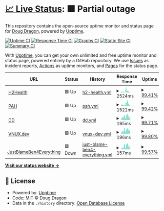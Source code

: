 # [📈 Live Status](https://dougdragon.github.io/upptime/): <!--live status--> **🟧 Partial outage**

This repository contains the open-source uptime monitor and status page for [Doug Dragon](http://dougdragon.com), powered by [Upptime](https://github.com/upptime/upptime).

[![Uptime CI](https://github.com/koj-co/upptime/workflows/Uptime%20CI/badge.svg)](https://github.com/koj-co/upptime/actions?query=workflow%3A%22Uptime+CI%22)
[![Response Time CI](https://github.com/koj-co/upptime/workflows/Response%20Time%20CI/badge.svg)](https://github.com/koj-co/upptime/actions?query=workflow%3A%22Response+Time+CI%22)
[![Graphs CI](https://github.com/koj-co/upptime/workflows/Graphs%20CI/badge.svg)](https://github.com/koj-co/upptime/actions?query=workflow%3A%22Graphs+CI%22)
[![Static Site CI](https://github.com/koj-co/upptime/workflows/Static%20Site%20CI/badge.svg)](https://github.com/koj-co/upptime/actions?query=workflow%3A%22Static+Site+CI%22)
[![Summary CI](https://github.com/koj-co/upptime/workflows/Summary%20CI/badge.svg)](https://github.com/koj-co/upptime/actions?query=workflow%3A%22Summary+CI%22)

With [Upptime](https://upptime.js.org), you can get your own unlimited and free uptime monitor and status page, powered entirely by a GitHub repository. We use [Issues](https://github.com/dougdragon/upptime/issues) as incident reports, [Actions](https://github.com/dougdragon/upptime/actions) as uptime monitors, and [Pages](https://dougdragon.github.io/upptime/) for the status page.

<!--start: status pages-->
<!-- This summary is generated by Upptime (https://github.com/upptime/upptime) -->
<!-- Do not edit this manually, your changes will be overwritten -->
<!-- prettier-ignore -->
| URL | Status | History | Response Time | Uptime |
| --- | ------ | ------- | ------------- | ------ |
| <img alt="" src="https://icons.duckduckgo.com/ip3/h2health.org.ico" height="13"> [H2Health](https://h2health.org) | 🟩 Up | [h2-health.yml](https://github.com/dougdragon/uptime/commits/HEAD/history/h2-health.yml) | <details><summary><img alt="Response time graph" src="./graphs/h2-health/response-time-week.png" height="20"> 2524ms</summary><br><a href="https://dougdragon.github.io/uptime/history/h2-health"><img alt="Response time 1637" src="https://img.shields.io/endpoint?url=https%3A%2F%2Fraw.githubusercontent.com%2Fdougdragon%2Fuptime%2FHEAD%2Fapi%2Fh2-health%2Fresponse-time.json"></a><br><a href="https://dougdragon.github.io/uptime/history/h2-health"><img alt="24-hour response time 708" src="https://img.shields.io/endpoint?url=https%3A%2F%2Fraw.githubusercontent.com%2Fdougdragon%2Fuptime%2FHEAD%2Fapi%2Fh2-health%2Fresponse-time-day.json"></a><br><a href="https://dougdragon.github.io/uptime/history/h2-health"><img alt="7-day response time 2524" src="https://img.shields.io/endpoint?url=https%3A%2F%2Fraw.githubusercontent.com%2Fdougdragon%2Fuptime%2FHEAD%2Fapi%2Fh2-health%2Fresponse-time-week.json"></a><br><a href="https://dougdragon.github.io/uptime/history/h2-health"><img alt="30-day response time 1452" src="https://img.shields.io/endpoint?url=https%3A%2F%2Fraw.githubusercontent.com%2Fdougdragon%2Fuptime%2FHEAD%2Fapi%2Fh2-health%2Fresponse-time-month.json"></a><br><a href="https://dougdragon.github.io/uptime/history/h2-health"><img alt="1-year response time 1765" src="https://img.shields.io/endpoint?url=https%3A%2F%2Fraw.githubusercontent.com%2Fdougdragon%2Fuptime%2FHEAD%2Fapi%2Fh2-health%2Fresponse-time-year.json"></a></details> | <details><summary><a href="https://dougdragon.github.io/uptime/history/h2-health">99.41%</a></summary><a href="https://dougdragon.github.io/uptime/history/h2-health"><img alt="All-time uptime 99.86%" src="https://img.shields.io/endpoint?url=https%3A%2F%2Fraw.githubusercontent.com%2Fdougdragon%2Fuptime%2FHEAD%2Fapi%2Fh2-health%2Fuptime.json"></a><br><a href="https://dougdragon.github.io/uptime/history/h2-health"><img alt="24-hour uptime 100.00%" src="https://img.shields.io/endpoint?url=https%3A%2F%2Fraw.githubusercontent.com%2Fdougdragon%2Fuptime%2FHEAD%2Fapi%2Fh2-health%2Fuptime-day.json"></a><br><a href="https://dougdragon.github.io/uptime/history/h2-health"><img alt="7-day uptime 99.41%" src="https://img.shields.io/endpoint?url=https%3A%2F%2Fraw.githubusercontent.com%2Fdougdragon%2Fuptime%2FHEAD%2Fapi%2Fh2-health%2Fuptime-week.json"></a><br><a href="https://dougdragon.github.io/uptime/history/h2-health"><img alt="30-day uptime 99.79%" src="https://img.shields.io/endpoint?url=https%3A%2F%2Fraw.githubusercontent.com%2Fdougdragon%2Fuptime%2FHEAD%2Fapi%2Fh2-health%2Fuptime-month.json"></a><br><a href="https://dougdragon.github.io/uptime/history/h2-health"><img alt="1-year uptime 99.87%" src="https://img.shields.io/endpoint?url=https%3A%2F%2Fraw.githubusercontent.com%2Fdougdragon%2Fuptime%2FHEAD%2Fapi%2Fh2-health%2Fuptime-year.json"></a></details>
| <img alt="" src="https://icons.duckduckgo.com/ip3/www.pembroke-animal-hospital.com.ico" height="13"> [PAH](https://www.pembroke-animal-hospital.com/) | 🟩 Up | [pah.yml](https://github.com/dougdragon/uptime/commits/HEAD/history/pah.yml) | <details><summary><img alt="Response time graph" src="./graphs/pah/response-time-week.png" height="20"> 1521ms</summary><br><a href="https://dougdragon.github.io/uptime/history/pah"><img alt="Response time 1499" src="https://img.shields.io/endpoint?url=https%3A%2F%2Fraw.githubusercontent.com%2Fdougdragon%2Fuptime%2FHEAD%2Fapi%2Fpah%2Fresponse-time.json"></a><br><a href="https://dougdragon.github.io/uptime/history/pah"><img alt="24-hour response time 1178" src="https://img.shields.io/endpoint?url=https%3A%2F%2Fraw.githubusercontent.com%2Fdougdragon%2Fuptime%2FHEAD%2Fapi%2Fpah%2Fresponse-time-day.json"></a><br><a href="https://dougdragon.github.io/uptime/history/pah"><img alt="7-day response time 1521" src="https://img.shields.io/endpoint?url=https%3A%2F%2Fraw.githubusercontent.com%2Fdougdragon%2Fuptime%2FHEAD%2Fapi%2Fpah%2Fresponse-time-week.json"></a><br><a href="https://dougdragon.github.io/uptime/history/pah"><img alt="30-day response time 1192" src="https://img.shields.io/endpoint?url=https%3A%2F%2Fraw.githubusercontent.com%2Fdougdragon%2Fuptime%2FHEAD%2Fapi%2Fpah%2Fresponse-time-month.json"></a><br><a href="https://dougdragon.github.io/uptime/history/pah"><img alt="1-year response time 1603" src="https://img.shields.io/endpoint?url=https%3A%2F%2Fraw.githubusercontent.com%2Fdougdragon%2Fuptime%2FHEAD%2Fapi%2Fpah%2Fresponse-time-year.json"></a></details> | <details><summary><a href="https://dougdragon.github.io/uptime/history/pah">99.42%</a></summary><a href="https://dougdragon.github.io/uptime/history/pah"><img alt="All-time uptime 99.85%" src="https://img.shields.io/endpoint?url=https%3A%2F%2Fraw.githubusercontent.com%2Fdougdragon%2Fuptime%2FHEAD%2Fapi%2Fpah%2Fuptime.json"></a><br><a href="https://dougdragon.github.io/uptime/history/pah"><img alt="24-hour uptime 100.00%" src="https://img.shields.io/endpoint?url=https%3A%2F%2Fraw.githubusercontent.com%2Fdougdragon%2Fuptime%2FHEAD%2Fapi%2Fpah%2Fuptime-day.json"></a><br><a href="https://dougdragon.github.io/uptime/history/pah"><img alt="7-day uptime 99.42%" src="https://img.shields.io/endpoint?url=https%3A%2F%2Fraw.githubusercontent.com%2Fdougdragon%2Fuptime%2FHEAD%2Fapi%2Fpah%2Fuptime-week.json"></a><br><a href="https://dougdragon.github.io/uptime/history/pah"><img alt="30-day uptime 99.79%" src="https://img.shields.io/endpoint?url=https%3A%2F%2Fraw.githubusercontent.com%2Fdougdragon%2Fuptime%2FHEAD%2Fapi%2Fpah%2Fuptime-month.json"></a><br><a href="https://dougdragon.github.io/uptime/history/pah"><img alt="1-year uptime 99.84%" src="https://img.shields.io/endpoint?url=https%3A%2F%2Fraw.githubusercontent.com%2Fdougdragon%2Fuptime%2FHEAD%2Fapi%2Fpah%2Fuptime-year.json"></a></details>
| <img alt="" src="https://icons.duckduckgo.com/ip3/dougdragon.com.ico" height="13"> [DD](https://dougdragon.com) | 🟩 Up | [dd.yml](https://github.com/dougdragon/uptime/commits/HEAD/history/dd.yml) | <details><summary><img alt="Response time graph" src="./graphs/dd/response-time-week.png" height="20"> 195ms</summary><br><a href="https://dougdragon.github.io/uptime/history/dd"><img alt="Response time 309" src="https://img.shields.io/endpoint?url=https%3A%2F%2Fraw.githubusercontent.com%2Fdougdragon%2Fuptime%2FHEAD%2Fapi%2Fdd%2Fresponse-time.json"></a><br><a href="https://dougdragon.github.io/uptime/history/dd"><img alt="24-hour response time 255" src="https://img.shields.io/endpoint?url=https%3A%2F%2Fraw.githubusercontent.com%2Fdougdragon%2Fuptime%2FHEAD%2Fapi%2Fdd%2Fresponse-time-day.json"></a><br><a href="https://dougdragon.github.io/uptime/history/dd"><img alt="7-day response time 195" src="https://img.shields.io/endpoint?url=https%3A%2F%2Fraw.githubusercontent.com%2Fdougdragon%2Fuptime%2FHEAD%2Fapi%2Fdd%2Fresponse-time-week.json"></a><br><a href="https://dougdragon.github.io/uptime/history/dd"><img alt="30-day response time 202" src="https://img.shields.io/endpoint?url=https%3A%2F%2Fraw.githubusercontent.com%2Fdougdragon%2Fuptime%2FHEAD%2Fapi%2Fdd%2Fresponse-time-month.json"></a><br><a href="https://dougdragon.github.io/uptime/history/dd"><img alt="1-year response time 319" src="https://img.shields.io/endpoint?url=https%3A%2F%2Fraw.githubusercontent.com%2Fdougdragon%2Fuptime%2FHEAD%2Fapi%2Fdd%2Fresponse-time-year.json"></a></details> | <details><summary><a href="https://dougdragon.github.io/uptime/history/dd">99.71%</a></summary><a href="https://dougdragon.github.io/uptime/history/dd"><img alt="All-time uptime 99.87%" src="https://img.shields.io/endpoint?url=https%3A%2F%2Fraw.githubusercontent.com%2Fdougdragon%2Fuptime%2FHEAD%2Fapi%2Fdd%2Fuptime.json"></a><br><a href="https://dougdragon.github.io/uptime/history/dd"><img alt="24-hour uptime 100.00%" src="https://img.shields.io/endpoint?url=https%3A%2F%2Fraw.githubusercontent.com%2Fdougdragon%2Fuptime%2FHEAD%2Fapi%2Fdd%2Fuptime-day.json"></a><br><a href="https://dougdragon.github.io/uptime/history/dd"><img alt="7-day uptime 99.71%" src="https://img.shields.io/endpoint?url=https%3A%2F%2Fraw.githubusercontent.com%2Fdougdragon%2Fuptime%2FHEAD%2Fapi%2Fdd%2Fuptime-week.json"></a><br><a href="https://dougdragon.github.io/uptime/history/dd"><img alt="30-day uptime 99.93%" src="https://img.shields.io/endpoint?url=https%3A%2F%2Fraw.githubusercontent.com%2Fdougdragon%2Fuptime%2FHEAD%2Fapi%2Fdd%2Fuptime-month.json"></a><br><a href="https://dougdragon.github.io/uptime/history/dd"><img alt="1-year uptime 99.85%" src="https://img.shields.io/endpoint?url=https%3A%2F%2Fraw.githubusercontent.com%2Fdougdragon%2Fuptime%2FHEAD%2Fapi%2Fdd%2Fuptime-year.json"></a></details>
| <img alt="" src="https://icons.duckduckgo.com/ip3/vnux.dev.ico" height="13"> [VNUX.dev](https://vnux.dev) | 🟩 Up | [vnux-dev.yml](https://github.com/dougdragon/uptime/commits/HEAD/history/vnux-dev.yml) | <details><summary><img alt="Response time graph" src="./graphs/vnux-dev/response-time-week.png" height="20"> 196ms</summary><br><a href="https://dougdragon.github.io/uptime/history/vnux-dev"><img alt="Response time 367" src="https://img.shields.io/endpoint?url=https%3A%2F%2Fraw.githubusercontent.com%2Fdougdragon%2Fuptime%2FHEAD%2Fapi%2Fvnux-dev%2Fresponse-time.json"></a><br><a href="https://dougdragon.github.io/uptime/history/vnux-dev"><img alt="24-hour response time 222" src="https://img.shields.io/endpoint?url=https%3A%2F%2Fraw.githubusercontent.com%2Fdougdragon%2Fuptime%2FHEAD%2Fapi%2Fvnux-dev%2Fresponse-time-day.json"></a><br><a href="https://dougdragon.github.io/uptime/history/vnux-dev"><img alt="7-day response time 196" src="https://img.shields.io/endpoint?url=https%3A%2F%2Fraw.githubusercontent.com%2Fdougdragon%2Fuptime%2FHEAD%2Fapi%2Fvnux-dev%2Fresponse-time-week.json"></a><br><a href="https://dougdragon.github.io/uptime/history/vnux-dev"><img alt="30-day response time 212" src="https://img.shields.io/endpoint?url=https%3A%2F%2Fraw.githubusercontent.com%2Fdougdragon%2Fuptime%2FHEAD%2Fapi%2Fvnux-dev%2Fresponse-time-month.json"></a><br><a href="https://dougdragon.github.io/uptime/history/vnux-dev"><img alt="1-year response time 373" src="https://img.shields.io/endpoint?url=https%3A%2F%2Fraw.githubusercontent.com%2Fdougdragon%2Fuptime%2FHEAD%2Fapi%2Fvnux-dev%2Fresponse-time-year.json"></a></details> | <details><summary><a href="https://dougdragon.github.io/uptime/history/vnux-dev">99.80%</a></summary><a href="https://dougdragon.github.io/uptime/history/vnux-dev"><img alt="All-time uptime 99.88%" src="https://img.shields.io/endpoint?url=https%3A%2F%2Fraw.githubusercontent.com%2Fdougdragon%2Fuptime%2FHEAD%2Fapi%2Fvnux-dev%2Fuptime.json"></a><br><a href="https://dougdragon.github.io/uptime/history/vnux-dev"><img alt="24-hour uptime 100.00%" src="https://img.shields.io/endpoint?url=https%3A%2F%2Fraw.githubusercontent.com%2Fdougdragon%2Fuptime%2FHEAD%2Fapi%2Fvnux-dev%2Fuptime-day.json"></a><br><a href="https://dougdragon.github.io/uptime/history/vnux-dev"><img alt="7-day uptime 99.80%" src="https://img.shields.io/endpoint?url=https%3A%2F%2Fraw.githubusercontent.com%2Fdougdragon%2Fuptime%2FHEAD%2Fapi%2Fvnux-dev%2Fuptime-week.json"></a><br><a href="https://dougdragon.github.io/uptime/history/vnux-dev"><img alt="30-day uptime 99.95%" src="https://img.shields.io/endpoint?url=https%3A%2F%2Fraw.githubusercontent.com%2Fdougdragon%2Fuptime%2FHEAD%2Fapi%2Fvnux-dev%2Fuptime-month.json"></a><br><a href="https://dougdragon.github.io/uptime/history/vnux-dev"><img alt="1-year uptime 99.87%" src="https://img.shields.io/endpoint?url=https%3A%2F%2Fraw.githubusercontent.com%2Fdougdragon%2Fuptime%2FHEAD%2Fapi%2Fvnux-dev%2Fuptime-year.json"></a></details>
| <img alt="" src="https://icons.duckduckgo.com/ip3/justblameben4everything.site.ico" height="13"> [JustBlameBen4Everything](https://justblameben4everything.site) | 🟥 Down | [just-blame-ben4-everything.yml](https://github.com/dougdragon/uptime/commits/HEAD/history/just-blame-ben4-everything.yml) | <details><summary><img alt="Response time graph" src="./graphs/just-blame-ben4-everything/response-time-week.png" height="20"> 157ms</summary><br><a href="https://dougdragon.github.io/uptime/history/just-blame-ben4-everything"><img alt="Response time 408" src="https://img.shields.io/endpoint?url=https%3A%2F%2Fraw.githubusercontent.com%2Fdougdragon%2Fuptime%2FHEAD%2Fapi%2Fjust-blame-ben4-everything%2Fresponse-time.json"></a><br><a href="https://dougdragon.github.io/uptime/history/just-blame-ben4-everything"><img alt="24-hour response time 234" src="https://img.shields.io/endpoint?url=https%3A%2F%2Fraw.githubusercontent.com%2Fdougdragon%2Fuptime%2FHEAD%2Fapi%2Fjust-blame-ben4-everything%2Fresponse-time-day.json"></a><br><a href="https://dougdragon.github.io/uptime/history/just-blame-ben4-everything"><img alt="7-day response time 157" src="https://img.shields.io/endpoint?url=https%3A%2F%2Fraw.githubusercontent.com%2Fdougdragon%2Fuptime%2FHEAD%2Fapi%2Fjust-blame-ben4-everything%2Fresponse-time-week.json"></a><br><a href="https://dougdragon.github.io/uptime/history/just-blame-ben4-everything"><img alt="30-day response time 201" src="https://img.shields.io/endpoint?url=https%3A%2F%2Fraw.githubusercontent.com%2Fdougdragon%2Fuptime%2FHEAD%2Fapi%2Fjust-blame-ben4-everything%2Fresponse-time-month.json"></a><br><a href="https://dougdragon.github.io/uptime/history/just-blame-ben4-everything"><img alt="1-year response time 414" src="https://img.shields.io/endpoint?url=https%3A%2F%2Fraw.githubusercontent.com%2Fdougdragon%2Fuptime%2FHEAD%2Fapi%2Fjust-blame-ben4-everything%2Fresponse-time-year.json"></a></details> | <details><summary><a href="https://dougdragon.github.io/uptime/history/just-blame-ben4-everything">99.57%</a></summary><a href="https://dougdragon.github.io/uptime/history/just-blame-ben4-everything"><img alt="All-time uptime 78.96%" src="https://img.shields.io/endpoint?url=https%3A%2F%2Fraw.githubusercontent.com%2Fdougdragon%2Fuptime%2FHEAD%2Fapi%2Fjust-blame-ben4-everything%2Fuptime.json"></a><br><a href="https://dougdragon.github.io/uptime/history/just-blame-ben4-everything"><img alt="24-hour uptime 99.98%" src="https://img.shields.io/endpoint?url=https%3A%2F%2Fraw.githubusercontent.com%2Fdougdragon%2Fuptime%2FHEAD%2Fapi%2Fjust-blame-ben4-everything%2Fuptime-day.json"></a><br><a href="https://dougdragon.github.io/uptime/history/just-blame-ben4-everything"><img alt="7-day uptime 99.57%" src="https://img.shields.io/endpoint?url=https%3A%2F%2Fraw.githubusercontent.com%2Fdougdragon%2Fuptime%2FHEAD%2Fapi%2Fjust-blame-ben4-everything%2Fuptime-week.json"></a><br><a href="https://dougdragon.github.io/uptime/history/just-blame-ben4-everything"><img alt="30-day uptime 99.90%" src="https://img.shields.io/endpoint?url=https%3A%2F%2Fraw.githubusercontent.com%2Fdougdragon%2Fuptime%2FHEAD%2Fapi%2Fjust-blame-ben4-everything%2Fuptime-month.json"></a><br><a href="https://dougdragon.github.io/uptime/history/just-blame-ben4-everything"><img alt="1-year uptime 96.54%" src="https://img.shields.io/endpoint?url=https%3A%2F%2Fraw.githubusercontent.com%2Fdougdragon%2Fuptime%2FHEAD%2Fapi%2Fjust-blame-ben4-everything%2Fuptime-year.json"></a></details>

<!--end: status pages-->

[**Visit our status website →**](https://dougdragon.github.io/upptime)

## 📄 License

- Powered by: [Upptime](https://github.com/upptime/upptime)
- Code: [MIT](./LICENSE) © [Doug Dragon](http://dougdragon.com)
- Data in the `./history` directory: [Open Database License](https://opendatacommons.org/licenses/odbl/1-0/)
